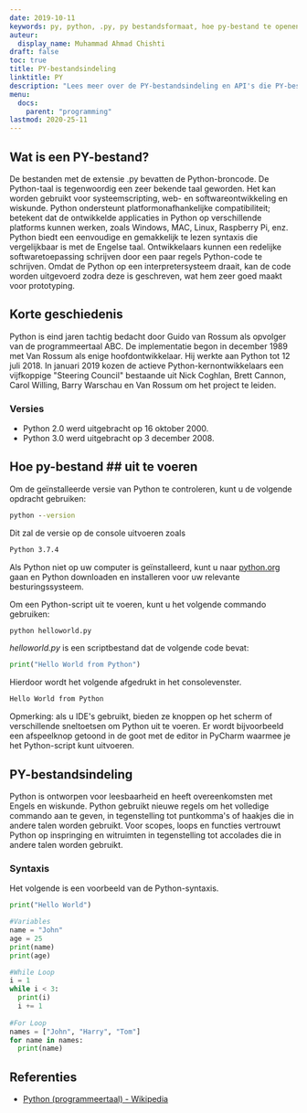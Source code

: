```yaml
---
date: 2019-10-11
keywords: py, python, .py, py bestandsformaat, hoe py-bestand te openen, hoe py-bestanden uit te voeren, hoe python-bestanden uit te voeren, hoe python uit te voeren
auteur:
  display_name: Muhammad Ahmad Chishti
draft: false
toc: true
title: PY-bestandsindeling
linktitle: PY
description: "Lees meer over de PY-bestandsindeling en API's die PY-bestanden kunnen maken en openen."
menu:
  docs:
    parent: "programming"
lastmod: 2020-25-11
---
```


## Wat is een PY-bestand? ##

De bestanden met de extensie .py bevatten de Python-broncode. De Python-taal is tegenwoordig een zeer bekende taal geworden. Het kan worden gebruikt voor systeemscripting, web- en softwareontwikkeling en wiskunde. Python ondersteunt platformonafhankelijke compatibiliteit; betekent dat de ontwikkelde applicaties in Python op verschillende platforms kunnen werken, zoals Windows, MAC, Linux, Raspberry Pi, enz. Python biedt een eenvoudige en gemakkelijk te lezen syntaxis die vergelijkbaar is met de Engelse taal. Ontwikkelaars kunnen een redelijke softwaretoepassing schrijven door een paar regels Python-code te schrijven. Omdat de Python op een interpretersysteem draait, kan de code worden uitgevoerd zodra deze is geschreven, wat hem zeer goed maakt voor prototyping.

## Korte geschiedenis ##

Python is eind jaren tachtig bedacht door Guido van Rossum als opvolger van de programmeertaal ABC. De implementatie begon in december 1989 met Van Rossum als enige hoofdontwikkelaar. Hij werkte aan Python tot 12 juli 2018. In januari 2019 kozen de actieve Python-kernontwikkelaars een vijfkoppige "Steering Council" bestaande uit Nick Coghlan, Brett Cannon, Carol Willing, Barry Warschau en Van Rossum om het project te leiden.

### Versies ###

- Python 2.0 werd uitgebracht op 16 oktober 2000.
- Python 3.0 werd uitgebracht op 3 december 2008.

## Hoe py-bestand ## uit te voeren

Om de geïnstalleerde versie van Python te controleren, kunt u de volgende opdracht gebruiken:

```cmd
python --version
```

Dit zal de versie op de console uitvoeren zoals

```cmd
Python 3.7.4
```

Als Python niet op uw computer is geïnstalleerd, kunt u naar [python.org](https://www.python.org/) gaan en Python downloaden en installeren voor uw relevante besturingssysteem.

Om een Python-script uit te voeren, kunt u het volgende commando gebruiken:

```cmd
python helloworld.py
```

*helloworld.py* is een scriptbestand dat de volgende code bevat:

```py
print("Hello World from Python")
```

Hierdoor wordt het volgende afgedrukt in het consolevenster.

```cmd
Hello World from Python
```

Opmerking: als u IDE's gebruikt, bieden ze knoppen op het scherm of verschillende sneltoetsen om Python uit te voeren. Er wordt bijvoorbeeld een afspeelknop getoond in de goot met de editor in PyCharm waarmee je het Python-script kunt uitvoeren.

## PY-bestandsindeling ##

Python is ontworpen voor leesbaarheid en heeft overeenkomsten met Engels en wiskunde. Python gebruikt nieuwe regels om het volledige commando aan te geven, in tegenstelling tot puntkomma's of haakjes die in andere talen worden gebruikt. Voor scopes, loops en functies vertrouwt Python op inspringing en witruimten in tegenstelling tot accolades die in andere talen worden gebruikt.

### Syntaxis ###

Het volgende is een voorbeeld van de Python-syntaxis.

```py
print("Hello World")

#Variables
name = "John"
age = 25
print(name)
print(age)

#While Loop
i = 1
while i < 3:
  print(i)
  i += 1
  
#For Loop
names = ["John", "Harry", "Tom"]
for name in names:
  print(name)
```

## Referenties ##

- [Python (programmeertaal) - Wikipedia](https://en.wikipedia.org/wiki/Python_(programming_language))

